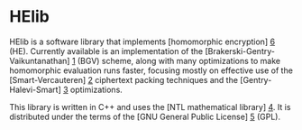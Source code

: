 HElib
=====

HElib is a software library that implements [homomorphic encryption] [6] (HE). Currently available is an implementation of the [Brakerski-Gentry-Vaikuntanathan] [1] (BGV) scheme, along with many optimizations to make homomorphic evaluation runs faster, focusing mostly on effective use of the [Smart-Vercauteren] [2] ciphertext packing techniques and the [Gentry-Halevi-Smart] [3] optimizations.

This library is written in C++ and uses the [NTL mathematical library] [4]. It is distributed under the terms of the [GNU General Public License] [5] (GPL).

  [1]: http://eprint.iacr.org/2011/277       "BGV12"
  [2]: http://eprint.iacr.org/2011/133       "SV11"
  [3]: http://eprint.iacr.org/2012/099       "GHS12"
  [4]: http://www.shoup.net/ntl/             "NTL"
  [5]: http://www.gnu.org/licenses/gpl.html  "GPL"
  [6]: http://en.wikipedia.org/wiki/Homomorphic_encryption "HE"
